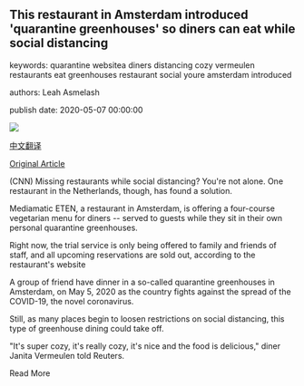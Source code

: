 ## This restaurant in Amsterdam introduced 'quarantine greenhouses' so diners can eat while social distancing

keywords: quarantine websitea diners distancing cozy vermeulen restaurants eat greenhouses restaurant social youre amsterdam introduced

authors: Leah Asmelash

publish date: 2020-05-07 00:00:00

![](https://cdn.cnn.com/cnnnext/dam/assets/200506164640-03-quarantine-greenhouse-super-tease.jpg)

[中文翻译](This%20restaurant%20in%20Amsterdam%20introduced%20%27quarantine%20greenhouses%27%20so%20diners%20can%20eat%20while%20social%20distancing_zh.md)

[Original Article](https://edition.cnn.com/2020/05/07/world/dutch-restaurant-reopen-greenhouse-trnd/index.html)

(CNN) Missing restaurants while social distancing? You're not alone. One restaurant in the Netherlands, though, has found a solution.

Mediamatic ETEN, a restaurant in Amsterdam, is offering a four-course vegetarian menu for diners -- served to guests while they sit in their own personal quarantine greenhouses.

Right now, the trial service is only being offered to family and friends of staff, and all upcoming reservations are sold out, according to the restaurant's website

A group of friend have dinner in a so-called quarantine greenhouses in Amsterdam, on May 5, 2020 as the country fights against the spread of the COVID-19, the novel coronavirus.

Still, as many places begin to loosen restrictions on social distancing, this type of greenhouse dining could take off.

"It's super cozy, it's really cozy, it's nice and the food is delicious," diner Janita Vermeulen told Reuters.

Read More